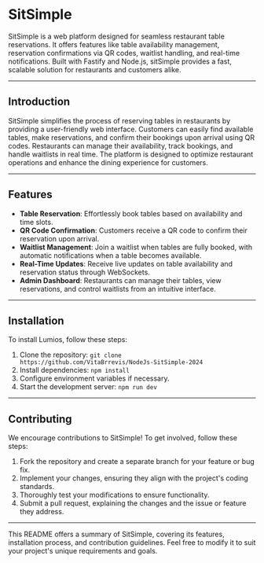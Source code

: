 # SitSimple

SitSimple is a web platform designed for seamless restaurant table reservations. It offers features like table availability management, reservation confirmations via QR codes, waitlist handling, and real-time notifications. Built with Fastify and Node.js, sitSimple provides a fast, scalable solution for restaurants and customers alike.

---

## Introduction

SitSimple simplifies the process of reserving tables in restaurants by providing a user-friendly web interface. Customers can easily find available tables, make reservations, and confirm their bookings upon arrival using QR codes. Restaurants can manage their availability, track bookings, and handle waitlists in real time. The platform is designed to optimize restaurant operations and enhance the dining experience for customers.

---

## Features

- **Table Reservation**: Effortlessly book tables based on availability and time slots.
- **QR Code Confirmation**: Customers receive a QR code to confirm their reservation upon arrival.
- **Waitlist Management**: Join a waitlist when tables are fully booked, with automatic notifications when a table becomes available.
- **Real-Time Updates**: Receive live updates on table availability and reservation status through WebSockets.
- **Admin Dashboard**: Restaurants can manage their tables, view reservations, and control waitlists from an intuitive interface.

---

## Installation

To install Lumios, follow these steps:

1. Clone the repository: `git clone https://github.com/VitaBrrevis/NodeJs-SitSimple-2024`
2. Install dependencies: `npm install`
3. Configure environment variables if necessary.
4. Start the development server: `npm run dev`

---

## Contributing

We encourage contributions to SitSimple! To get involved, follow these steps:
1. Fork the repository and create a separate branch for your feature or bug fix.
2. Implement your changes, ensuring they align with the project's coding standards.
3. Thoroughly test your modifications to ensure functionality.
4. Submit a pull request, explaining the changes and the issue or feature they address.

---

This README offers a summary of SitSimple, covering its features, installation process, and contribution guidelines. Feel free to modify it to suit your project's unique requirements and goals.
